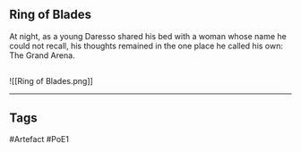 ## Ring of Blades
At night, as a young Daresso shared his bed with a woman whose name he could not recall,
his thoughts remained in the one place he called his own: The Grand Arena.
##
![[Ring of Blades.png]]

---
## Tags
#Artefact
#PoE1